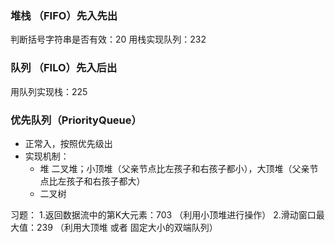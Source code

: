 ### 堆栈 （FIFO）先入先出
判断括号字符串是否有效：20
用栈实现队列：232

### 队列 （FILO）先入后出
用队列实现栈：225

### 优先队列（PriorityQueue）
- 正常入，按照优先级出
- 实现机制：
    - 堆
        二叉堆；小顶堆（父亲节点比左孩子和右孩子都小），大顶堆（父亲节点比左孩子和右孩子都大）
    - 二叉树

习题：
1.返回数据流中的第K大元素：703  （利用小顶堆进行操作）
2.滑动窗口最大值：239 （利用大顶堆 或者 固定大小的双端队列）
